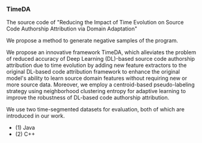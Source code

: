 ### TimeDA
The source code of "Reducing the Impact of Time Evolution on Source Code Authorship Attribution via Domain Adaptation"
<!--
**TimeDA/TimeDA** is a ✨ _special_ ✨ repository because its `README.md` (this file) appears on your GitHub profile.

Here are some ideas to get you started:

- 🔭 I’m currently working on ...
- 🌱 I’m currently learning ...
- 👯 I’m looking to collaborate on ...
- 🤔 I’m looking for help with ...
- 💬 Ask me about ...
- 📫 How to reach me: ...
- 😄 Pronouns: ...
- ⚡ Fun fact: ...
-->
We propose a method to generate negative samples of the program.

We propose an innovative framework TimeDA, which alleviates the problem of reduced accuracy of Deep Learning (DL)-based source code authorship attribution due to time evolution by adding new feature extractors to the original DL-based code attribution framework to enhance the original model's ability to learn source domain features without requiring new or more source data. Moreover, we employ a centroid-based pseudo-labeling strategy using neighborhood clustering entropy for adaptive learning to improve the robustness of DL-based code authorship attribution.

We use two time-segmented datasets for evaluation, both of which are introduced in our work.
- (1) Java
- (2) C++
